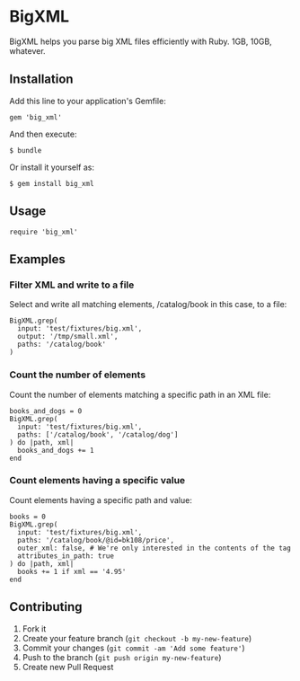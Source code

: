 # BigXML

BigXML helps you parse big XML files efficiently with Ruby. 1GB, 10GB,
whatever.

## Installation

Add this line to your application's Gemfile:

    gem 'big_xml'

And then execute:

    $ bundle

Or install it yourself as:

    $ gem install big_xml

## Usage

    require 'big_xml'

## Examples

### Filter XML and write to a file

Select and write all matching elements, /catalog/book in this case, to
a file:

    BigXML.grep(
      input: 'test/fixtures/big.xml',
      output: '/tmp/small.xml',
      paths: '/catalog/book'
    )

### Count the number of elements

Count the number of elements matching a specific path in an XML file:

    books_and_dogs = 0
    BigXML.grep(
      input: 'test/fixtures/big.xml',
      paths: ['/catalog/book', '/catalog/dog']
    ) do |path, xml|
      books_and_dogs += 1
    end

### Count elements having a specific value

Count elements having a specific path and value:

    books = 0
    BigXML.grep(
      input: 'test/fixtures/big.xml',
      paths: '/catalog/book/@id=bk108/price',
      outer_xml: false, # We're only interested in the contents of the tag
      attributes_in_path: true
    ) do |path, xml|
      books += 1 if xml == '4.95'
    end

## Contributing

1. Fork it
2. Create your feature branch (`git checkout -b my-new-feature`)
3. Commit your changes (`git commit -am 'Add some feature'`)
4. Push to the branch (`git push origin my-new-feature`)
5. Create new Pull Request
